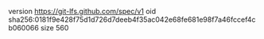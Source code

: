 version https://git-lfs.github.com/spec/v1
oid sha256:0181f9e428f75d1d726d7deeb4f35ac042e68fe681e98f7a46fccef4cb060066
size 560
